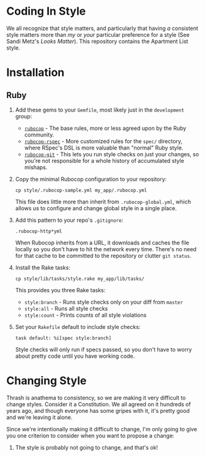 # Coding In Style

We all recognize that style matters, and particularly that having _a_ consistent
style matters more than _my_ or _your_ particular preference for a style (See
Sandi Metz's _Looks Matter_). This repository contains the Apartment List style.

# Installation

## Ruby

1. Add these gems to your `Gemfile`, most likely just in the `development`
   group:

    - [`rubocop`](https://github.com/bbatsov/rubocop) - The base rules, more or
      less agreed upon by the Ruby community.
    - [`rubocop-rspec`](https://github.com/backus/rubocop-rspec) - More
      customized rules for the `spec/` directory, where RSpec's DSL is more
      valuable than "normal" Ruby style.
    - [`rubocop-git`](https://github.com/m4i/rubocop-git) - This lets you run
      style checks on just your changes, so you're not responsible for a whole
      history of accumulated style mishaps.

2. Copy the minimal Rubocop configuration to your repository:

    ```
    cp style/.rubocop-sample.yml my_app/.rubocop.yml
    ```

    This file does little more than inherit from `.rubocop-global.yml`, which
    allows us to configure and change global style in a single place.

3. Add this pattern to your repo's `.gitignore`:

    ```
    .rubocop-http*yml
    ```

    When Rubocop inherits from a URL, it downloads and caches the file locally
    so you don't have to hit the network every time. There's no need for that
    cache to be committed to the repository or clutter `git status`.

4. Install the Rake tasks:

    ```
    cp style/lib/tasks/style.rake my_app/lib/tasks/
    ```

    This provides you three Rake tasks:
    - `style:branch` - Runs style checks only on your diff from `master`
    - `style:all` - Runs all style checks
    - `style:count` - Prints counts of all style violations

5. Set your `Rakefile` default to include style checks:

    ```
    task default: %i[spec style:branch]
    ```

    Style checks will only run if specs passed, so you don't have to worry about
    pretty code until you have working code.

# Changing Style

Thrash is anathema to consistency, so we are making it very difficult to change
styles. Consider it a Constitution. We all agreed on it hundreds of years ago,
and though everyone has some gripes with it, it's pretty good and we're leaving
it alone.

Since we're intentionally making it difficult to change, I'm only going to give
you one criterion to consider when you want to propose a change:

1. The style is probably not going to change, and that's ok!

